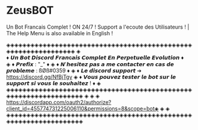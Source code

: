 # ZeusBOT
Un Bot Francais Complet ! ON 24/7 ! Support a l'ecoute des Utilisateurs ! | The Help Menu is also available in English !


◈◈◈◈◈◈◈◈◈◈◈◈◈◈◈◈◈◈◈◈◈◈◈◈◈◈◈◈◈◈◈◈◈◈◈◈◈◈◈◈◈◈◈◈◈◈◈◈◈◈◈◈◈◈◈◈◈◈◈◈◈◈◈
◈                                                                                                
♦ 𝙐𝙣 𝘽𝙤𝙩 𝘿𝙞𝙨𝙘𝙤𝙧𝙙 𝙁𝙧𝙖𝙣𝐜𝙖𝙞𝙨 𝘾𝙤𝙢𝙥𝙡𝙚𝙩 𝙀𝙣 𝙋𝙚𝙧𝙥𝐞𝙩𝙪𝙚𝙡𝙡𝙚 𝙀𝙫𝙤𝙡𝙪𝙩𝙞𝙤𝙣 ♦                                          
◈
♦ 𝙋𝙧𝙚𝙛𝙞𝙭 : "_" ♦
◈
♦ 𝙉'𝙝𝙚𝙨𝙞𝙩𝙚𝙯 𝙥𝙖𝙨 𝙖 𝙢𝙚 𝙘𝙤𝙣𝙩𝙖𝙘𝙩𝙚𝙧 𝙚𝙣 𝙘𝙖𝙨 𝙙𝙚 𝙥𝙧𝙤𝙗𝙡𝙚𝙢𝙚 : ßØß#0359 ♦
◈
♦ 𝙇𝙚 𝙙𝙞𝙨𝙘𝙤𝙧𝙙 𝙨𝙪𝙥𝙥𝙤𝙧𝙩 ➔ https://discord.gg/NfBjTgy
◈
♦ 𝙑𝙤𝙪𝙨 𝙥𝙤𝙪𝙫𝙚𝙯 𝙩𝙚𝙨𝙩𝙚𝙧 𝙡𝙚 𝙗𝙤𝙩 𝙨𝙪𝙧 𝙡𝙚 𝙨𝙪𝙥𝙥𝙤𝙧𝙩 𝙨𝙞 𝙫𝙤𝙪𝙨 𝙡𝙚 𝙨𝙤𝙪𝙝𝙖𝙞𝙩𝙚𝙯 ! ♦
◈
◈◈◈◈◈◈◈◈◈◈◈◈◈◈◈◈◈◈◈◈◈◈◈◈◈◈◈◈◈◈◈◈◈◈◈◈◈◈◈◈◈◈◈◈◈◈◈◈◈◈◈◈◈◈◈◈◈◈◈◈◈◈◈◈◈
◈                                                                                             ◈
◈  https://discordapp.com/oauth2/authorize?client_id=455774731225006110&permissions=8&scope=bot◈
◈                                                                                             ◈
◈◈◈◈◈◈◈◈◈◈◈◈◈◈◈◈◈◈◈◈◈◈◈◈◈◈◈◈◈◈◈◈◈◈◈◈◈◈◈◈◈◈◈◈◈◈◈◈◈◈◈◈◈◈◈◈◈◈◈◈◈◈◈◈◈

